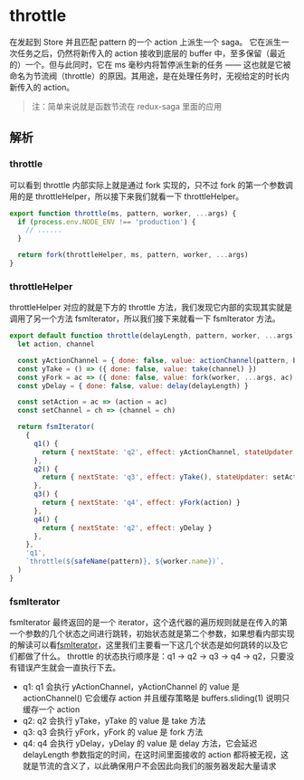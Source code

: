 # throttle
在发起到 Store 并且匹配 pattern 的一个 action 上派生一个 saga。 它在派生一次任务之后，仍然将新传入的 action 接收到底层的 buffer 中，至多保留（最近的）一个。但与此同时，它在 ms 毫秒内将暂停派生新的任务 —— 这也就是它被命名为节流阀（throttle）的原因。其用途，是在处理任务时，无视给定的时长内新传入的 action。
>注：简单来说就是函数节流在 redux-saga 里面的应用
## 解析
### throttle
可以看到 throttle 内部实际上就是通过 fork 实现的，只不过 fork 的第一个参数调用的是 throttleHelper，所以接下来我们就看一下 throttleHelper。
```js
export function throttle(ms, pattern, worker, ...args) {
  if (process.env.NODE_ENV !== 'production') {
    // ......
  }

  return fork(throttleHelper, ms, pattern, worker, ...args)
}
```
### throttleHelper
throttleHelper 对应的就是下方的 throttle 方法，我们发现它内部的实现其实就是调用了另一个方法 fsmIterator，所以我们接下来就看一下 fsmIterator 方法。
```js
export default function throttle(delayLength, pattern, worker, ...args) {
  let action, channel

  const yActionChannel = { done: false, value: actionChannel(pattern, buffers.sliding(1)) }
  const yTake = () => ({ done: false, value: take(channel) })
  const yFork = ac => ({ done: false, value: fork(worker, ...args, ac) })
  const yDelay = { done: false, value: delay(delayLength) }

  const setAction = ac => (action = ac)
  const setChannel = ch => (channel = ch)

  return fsmIterator(
    {
      q1() {
        return { nextState: 'q2', effect: yActionChannel, stateUpdater: setChannel }
      },
      q2() {
        return { nextState: 'q3', effect: yTake(), stateUpdater: setAction }
      },
      q3() {
        return { nextState: 'q4', effect: yFork(action) }
      },
      q4() {
        return { nextState: 'q2', effect: yDelay }
      },
    },
    'q1',
    `throttle(${safeName(pattern)}, ${worker.name})`,
  )
}
```
### fsmIterator
fsmIterator 最终返回的是一个 iterator，这个迭代器的遍历规则就是在传入的第一个参数的几个状态之间进行跳转，初始状态就是第二个参数，如果想看内部实现的解读可以看[fsmIterator](./fsmIterator.md)，这里我们主要看一下这几个状态是如何跳转的以及它们都做了什么。
throttle 的状态执行顺序是：q1 -> q2 -> q3 -> q4 -> q2，只要没有错误产生就会一直执行下去。
- q1: q1 会执行 yActionChannel，yActionChannel 的 value 是 actionChannel() 它会缓存 action 并且缓存策略是 buffers.sliding(1) 说明只缓存一个 action
- q2: q2 会执行 yTake，yTake 的 value 是 take 方法
- q3: q3 会执行 yFork，yFork 的 value 是 fork 方法
- q4: q4 会执行 yDelay，yDelay 的 value 是 delay 方法，它会延迟 delayLength 参数指定的时间，在这时间里面接收的 action 都将被无视，这就是节流的含义了，以此确保用户不会因此向我们的服务器发起大量请求